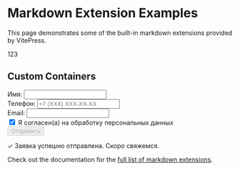 # Markdown Extension Examples

This page demonstrates some of the built-in markdown extensions provided by VitePress.

123

## Custom Containers

<form id="myForm" class="custom-form">
  <div class="form-group">
    <label for="name">Имя:</label>
    <input type="text" id="name" name="name" class="form-input" required>
  </div>
  
  <div class="form-group">
    <label for="phone">Телефон:</label>
    <input type="tel" id="phone" name="phone" class="form-input" required placeholder="+7 (XXX) XXX-XX-XX">
  </div>
  
  <div class="form-group">
    <label for="email">Email:</label>
    <input type="email" id="email" name="email" class="form-input" required>
  </div>
  
  <div class="form-group checkbox-group">
    <input type="checkbox" id="consent" name="consent" required checked>
    <label for="consent">Я согласен(а) на обработку персональных данных</label>
  </div>
  
  <button type="submit" class="submit-btn" disabled>
    Отправить
  </button>
</form>

<div id="successMessage" class="success-message">
  ✓ Заявка успешно отправлена. Скоро свяжемся.
</div>

<style>
/* Стили остаются без изменений */
.custom-form { /* ... */ }
.form-group { /* ... */ }
.form-input { /* ... */ }
.checkbox-group { /* ... */ }
.submit-btn { /* ... */ }
.success-message { /* ... */ }
</style>

<script>
// Функция инициализации формы
function initForm() {
  const form = document.getElementById('myForm');
  if (!form) return;

  const successMessage = document.getElementById('successMessage');
  const submitBtn = form.querySelector('.submit-btn');
  const inputs = Array.from(form.querySelectorAll('input[required]'));
  const checkbox = document.getElementById('consent');

  // Проверка валидности формы
  function checkFormValidity() {
    const allValid = inputs.every(input => input.value.trim() !== '') && checkbox.checked;
    submitBtn.disabled = !allValid;
  }

  // Обработчики событий
  inputs.forEach(input => {
    input.addEventListener('input', checkFormValidity);
  });
  checkbox.addEventListener('change', checkFormValidity);

  // Отправка формы
  form.addEventListener('submit', function(e) {
    e.preventDefault();
    
    // Показ сообщения (без setTimeout)
    successMessage.style.display = 'flex';
    
    // Сбор данных
    const formData = {
      name: form.name.value,
      phone: form.phone.value,
      email: form.email.value,
      consent: checkbox.checked ? 'Да' : 'Нет'
    };

    // Отправка через FormSubmit
    fetch('https://formsubmit.co/ajax/baf883ec9b4c490d575eb60b7a4266d4', {
      method: 'POST',
      headers: { 
        'Content-Type': 'application/json',
        'Accept': 'application/json'
      },
      body: JSON.stringify(formData)
    })
    .catch(() => {
      // Резервная отправка через mailto
      const body = `Имя: ${formData.name}\nТелефон: ${formData.phone}\nEmail: ${formData.email}`;
      window.open(`mailto:theorchestramanco@gmail.com?subject=Заявка&body=${encodeURIComponent(body)}`, '_blank');
    })
    .finally(() => {
      form.reset();
      submitBtn.disabled = true;
      // Альтернатива setTimeout
      setTimeout(() => successMessage.style.display = 'none', 5000);
    });
  });

  // Инициализация
  checkFormValidity();
}

// Запуск только в браузере
if (typeof window !== 'undefined') {
  document.addEventListener('DOMContentLoaded', initForm);
}
</script>

Check out the documentation for the [full list of markdown extensions](https://vitepress.dev/guide/markdown).

